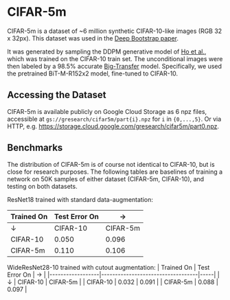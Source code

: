 # CIFAR-5m

CIFAR-5m is a dataset of ~6 million synthetic CIFAR-10-like images (RGB 32 x 32px).
This dataset was used in the [Deep Bootstrap paper](https://arxiv.org/abs/2010.08127).

It was generated by sampling the DDPM generative model of [Ho et al.](https://github.com/hojonathanho/diffusion),
which was trained on the CIFAR-10 train set.
The unconditional images were then labeled by a 98.5% accurate [Big-Transfer](https://github.com/google-research/big_transfer) model.
Specifically, we used the pretrained BiT-M-R152x2 model, fine-tuned to CIFAR-10.

## Accessing the Dataset
CIFAR-5m is available publicly on Google Cloud Storage as 6 npz files,
accessible at `gs://gresearch/cifar5m/part{i}.npz` for `i` in `{0,...,5}`.
Or via HTTP, e.g. <https://storage.cloud.google.com/gresearch/cifar5m/part0.npz>.

## Benchmarks
The distribution of CIFAR-5m is of course not identical to CIFAR-10,
but is close for research purposes.
The following tables are baselines of training a network on 50K samples of either dataset (CIFAR-5m, CIFAR-10), and testing on both datasets.

ResNet18 trained with standard data-augmentation:

|  Trained On  |   Test Error On  | → |
|------------------|-----------------------------------|-----|
|     ↓        | CIFAR-10                          | CIFAR-5m |
|  CIFAR-10   | 0.050                             | 0.096    |
|  CIFAR-5m   | 0.110                             | 0.106    |

 WideResNet28-10 trained with cutout augmentation:
|  Trained On  |   Test Error On  | → |
|------------------|-----------------------------------|-----|
|     ↓        | CIFAR-10                          | CIFAR-5m |
|  CIFAR-10   |  0.032                              |  0.091     |
|  CIFAR-5m   |  0.088                          |  0.097   |
